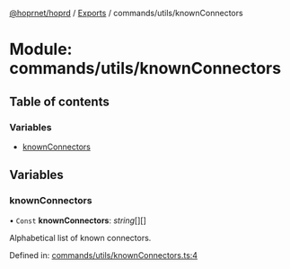 [@hoprnet/hoprd](../README.md) / [Exports](../modules.md) / commands/utils/knownConnectors

# Module: commands/utils/knownConnectors

## Table of contents

### Variables

- [knownConnectors](commands_utils_knownconnectors.md#knownconnectors)

## Variables

### knownConnectors

• `Const` **knownConnectors**: *string*[][]

Alphabetical list of known connectors.

Defined in: [commands/utils/knownConnectors.ts:4](https://github.com/hoprnet/hoprnet/blob/448a47a/packages/hoprd/src/commands/utils/knownConnectors.ts#L4)
